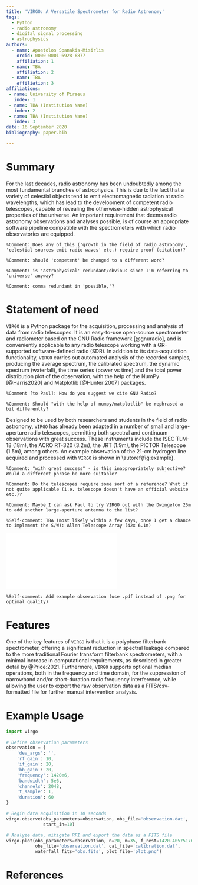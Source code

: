 ```yaml
---
title: 'VIRGO: A Versatile Spectrometer for Radio Astronomy'
tags:
  - Python
  - radio astronomy
  - digital signal processing
  - astrophysics
authors:
  - name: Apostolos Spanakis-Misirlis
    orcid: 0000-0001-6928-6877
    affiliation: 1
  - name: TBA
    affiliation: 2
  - name: TBA
    affiliation: 3
affiliations:
 - name: University of Piraeus
   index: 1
 - name: TBA (Institution Name)
   index: 2
 - name: TBA (Institution Name)
   index: 3
date: 16 September 2020
bibliography: paper.bib

---
```


# Summary

For the last decades, radio astronomy has been undoubtedly among the most
fundamental branches of astrophysics. This is due to the fact that a variety of
celestial objects tend to emit electromagnetic radiation at radio wavelengths,
which has lead to the development of competent radio telescopes, capable of
revealing the otherwise-hidden astrophysical properties of the universe. An
important requirement that deems radio astronomy observations and analyses
possible, is of course an appropriate software pipeline compatible with the
spectrometers with which radio observatories are equipped.

`%Comment: Does any of this ('growth in the field of radio astronomy', 'celestial sources emit radio waves' etc.) require proof (citation)?`

`%Comment: should 'competent' be changed to a different word?`

`%Comment: is 'astrophysical' redundant/obvious since I'm referring to 'universe' anyway?`

`%Comment: comma redundant in 'possible,'?`

# Statement of need

`VIRGO` is a Python package for the acquisition, processing and analysis of
data from radio telescopes. It is an easy-to-use open-source spectrometer and
radiometer based on the GNU Radio framework [@gnuradio], and is conveniently
applicable to any radio telescope working with a GR-supported software-defined
radio (SDR). In addition to its data-acquisition functionality, `VIRGO` carries
out automated analysis of the recorded samples, producing the average spectrum,
the calibrated spectrum, the dynamic spectrum (waterfall), the time series (power
vs time) and the total power distribution plot of the observation, with the help
of the NumPy [@Harris2020] and Matplotlib [@Hunter:2007] packages.

`%Comment [to Paul]: How do you suggest we cite GNU Radio?`

`%Comment: Should "with the help of numpy/matplotlib" be rephrased a bit differently?`

Designed to be used by both researchers and students in the field of radio
astronomy, `VIRGO` has already been adapted in a number of small and
large-aperture radio telescopes, permitting both spectral and continuum
observations with great success. These instruments include the ISEC TLM-18 (18m),
the ACRO RT-320 (3.2m), the JRT (1.9m), the PICTOR Telescope (1.5m), among others.
An example observation of the 21-cm hydrogen line acquired and processed with
`VIRGO` is shown in \autoref{fig:example}.

`%Comment: "with great success" - is this inappropriately subjective? Would a
different phrase be more suitable?`

`%Comment: Do the telescopes require some sort of a reference? What if not quite
applicable (i.e. telescope doesn't have an official website etc.)?`

`%Comment: Maybe I can ask Paul to try VIRGO out with the Dwingeloo 25m to add
another large-aperture antenna to the list?`

`%Self-comment: TBA (most likely within a few days, once I get a chance to implement
the S/W): Allen Telescope Array (42x 6.1m)`

![Clouds of neutral hydrogen/the 21-cm hydrogen line at (Source name/RA=hh:mm:ss, Dec=dd:mm:ss), observed by the (TBA) Telescope with `VIRGO`. The average spectrum (top left), the calibrated spectrum (top center), the dynamic spectrum (top right) and the time series along with the total power distribution (bottom) are all plotted by the software automatically.\label{fig:example}](example.pdf)

`%Self-comment: Add example observation (use .pdf instead of .png for optimal quality)`

# Features

One of the key features of `VIRGO` is that it is a polyphase filterbank
spectrometer, offering a  significant reduction in spectral leakage compared to
the more traditional Fourier transform filterbank spectrometers, with a minimal
increase in computational requirements, as described in greater detail by
@Price:2021. Furthermore, `VIRGO` supports optional median operations, both
in the frequency and time domain, for the suppression of narrowband and/or
short-duration radio frequency interference, while allowing the user to export
the raw observation data as a FITS/csv-formatted file for further manual
intervention analysis.

# Example Usage
```python
import virgo

# Define observation parameters
observation = {
    'dev_args': '',
    'rf_gain': 10,
    'if_gain': 20,
    'bb_gain': 20,
    'frequency': 1420e6,
    'bandwidth': 5e6,
    'channels': 2048,
    't_sample': 1,
    'duration': 60
}

# Begin data acquisition in 10 seconds
virgo.observe(obs_parameters=observation, obs_file='observation.dat',
              start_in=10)

# Analyze data, mitigate RFI and export the data as a FITS file
virgo.plot(obs_parameters=observation, n=20, m=35, f_rest=1420.4057517667e6,
           obs_file='observation.dat', cal_file='calibration.dat',
           waterfall_fits='obs.fits', plot_file='plot.png')
```

# References
